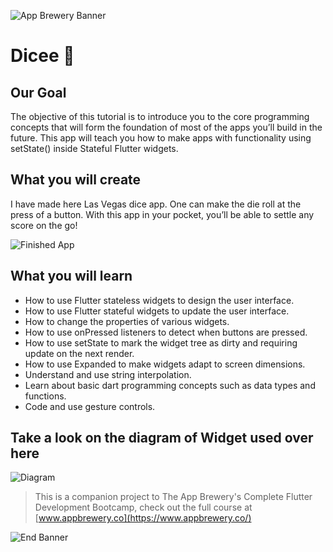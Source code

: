 ![App Brewery Banner](https://github.com/londonappbrewery/Images/blob/master/AppBreweryBanner.png)


# Dicee 🎲

## Our Goal

The objective of this tutorial is to introduce you to the core programming concepts that will form the foundation of most of the apps you’ll build in the future. This app will teach you how to make apps with functionality using setState() inside Stateful Flutter widgets.


## What you will create

I have made here Las Vegas dice app. One can make the die roll at the press of a button. With this app in your pocket, you’ll be able to settle any score on the go!

![Finished App](https://github.com/manthan-ladva/Flutter_By_Manthan/blob/master/Flutter_App_Brewery/dicee/gifs/dicee_demo.gif?raw=true)

## What you will learn

- How to use Flutter stateless widgets to design the user interface.
- How to use Flutter stateful widgets to update the user interface.
- How to change the properties of various widgets.
- How to use onPressed listeners to detect when buttons are pressed.
- How to use setState to mark the widget tree as dirty and requiring update on the next render.
- How to use Expanded to make widgets adapt to screen dimensions.
- Understand and use string interpolation.
- Learn about basic dart programming concepts such as data types and functions.
- Code and use gesture controls.

## Take a look on the diagram of Widget used over here

![Diagram](https://github.com/manthan-ladva/Flutter_By_Manthan/blob/master/Flutter_App_Brewery/dicee/dicee_diagram.png?raw=true)

>This is a companion project to The App Brewery's Complete Flutter Development Bootcamp, check out the full course at [www.appbrewery.co](https://www.appbrewery.co/)

![End Banner](https://github.com/londonappbrewery/Images/blob/master/readme-end-banner.png)
